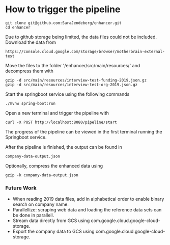 # How to trigger the pipeline
```
git clone git@github.com:SaraJendeberg/enhancer.git
cd enhancer
```
Due to github storage being limited, the data files could not be included. Download the data from 
```
https://console.cloud.google.com/storage/browser/motherbrain-external-test
```
Move the files to the folder '/enhancer/src/main/resources/' and decompress them with
```
gzip -d src/main/resources/interview-test-funding-2019.json.gz
gzip -d src/main/resources/interview-test-org-2019.json.gz
```

Start the springboot service using the following commands
```
./mvnw spring-boot:run
```
Open a new terminal and trigger the pipeline with 
```
curl -X POST http://localhost:8080/pipeline/start
```
The progress of the pipeline can be viewed in the first terminal running the Springboot service. 

After the pipeline is finished, the output can be found in
```
company-data-output.json
``` 

Optionally, compress the enhanced data using
```
gzip -k company-data-output.json
```

### Future Work
- When reading 2019 data files, add in alphabetical order to enable binary search on company name.
- Parallellize: scraping web data and loading the reference data sets can be done in parallell.
- Stream data directly from GCS using com.google.cloud.google-cloud-storage.
- Export the company data to GCS using com.google.cloud.google-cloud-storage.
